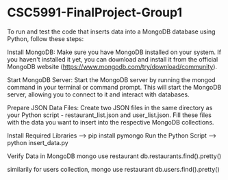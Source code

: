 # CSC5991-FinalProject-Group1

To run and test the code that inserts data into a MongoDB database using Python, follow these steps:

Install MongoDB: Make sure you have MongoDB installed on your system. If you haven't installed it yet, you can download and install it from the official MongoDB website (https://www.mongodb.com/try/download/community).

Start MongoDB Server: Start the MongoDB server by running the mongod command in your terminal or command prompt. This will start the MongoDB server, allowing you to connect to it and interact with databases.

Prepare JSON Data Files: Create two JSON files in the same directory as your Python script - restaurant_list.json and user_list.json. Fill these files with the data you want to insert into the respective MongoDB collections.

Install Required Libraries --> pip install pymongo
Run the Python Script --> python insert_data.py

Verify Data in MongoDB
mongo
use restaurant
db.restaurants.find().pretty()

similarily for users collection,
mongo
use restaurant
db.users.find().pretty()

